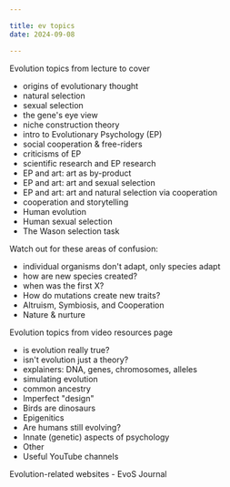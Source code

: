 ```yaml
---

title: ev topics
date: 2024-09-08

---
```

Evolution topics from lecture to cover

- origins of evolutionary thought
- natural selection
- sexual selection
- the gene's eye view
- niche construction theory
- intro to Evolutionary Psychology (EP)
- social cooperation & free-riders
- criticisms of EP
- scientific research and EP research
- EP and art: art as by-product
- EP and art: art and sexual selection
- EP and art: art and natural selection via cooperation
- cooperation and storytelling
- Human evolution
- Human sexual selection
- The Wason selection task

Watch out for these areas of confusion:

- individual organisms don't adapt, only species adapt
- how are new species created?
- when was the first X?
- How do mutations create new traits?
- Altruism, Symbiosis, and Cooperation
- Nature & nurture


Evolution topics from video resources page

- is evolution really true?
- isn't evolution just a theory?
- explainers: DNA, genes, chromosomes, alleles
- simulating evolution
- common ancestry
- Imperfect "design"
- Birds are dinosaurs
- Epigenitics
- Are humans still evolving?
- Innate (genetic) aspects of psychology
- Other
- Useful YouTube channels

Evolution-related websites - EvoS Journal
